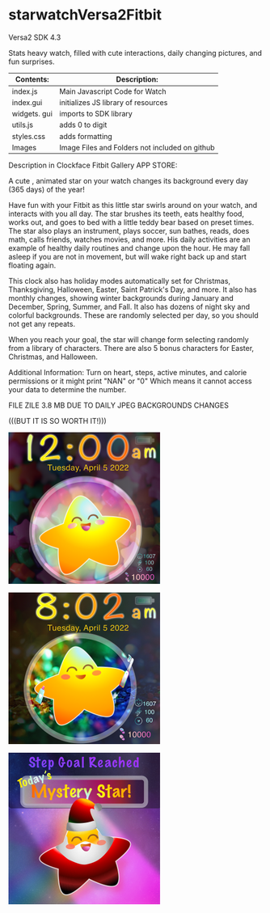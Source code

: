 # starwatchVersa2Fitbit
Versa2 SDK 4.3 

Stats heavy watch, filled with cute interactions, daily changing pictures, and fun surprises.

Contents: | Description:
--------- | ------------
index.js  | Main Javascript Code for Watch 
index.gui | initializes JS library of resources
widgets. gui | imports to SDK library
utils.js | adds 0 to digit
styles.css | adds formatting
Images    | Image Files and Folders not included on github




Description in Clockface Fitbit Gallery APP STORE:

A cute , animated star on your watch changes its background every day (365 days) of the year! 

Have fun with your Fitbit as this little star swirls around on your watch, and interacts with you all day.  The star brushes its teeth, eats healthy food, works out, and goes to bed with a little teddy bear based on preset times. The star also plays an instrument, plays soccer, sun bathes, reads, does math, calls friends, watches movies, and more. His daily activities are an example of healthy daily routines and change upon the hour. He may fall asleep if you are not in movement, but will wake right back up and start floating again. 

This clock also has holiday modes automatically set for Christmas, Thanksgiving, Halloween, Easter,  Saint Patrick's Day, and more. It also has monthly changes, showing winter backgrounds during January and December, Spring, Summer, and Fall. It also has dozens of night sky and colorful backgrounds. These are randomly selected per day, so you should not get any repeats. 

When you reach your goal, the star will change form selecting randomly from a library of characters. There are also 5 bonus characters for Easter, Christmas, and Halloween. 

Additional Information:
Turn on heart, steps, active minutes, and calorie permissions or it might print "NAN" or "0" Which means it cannot access your data to determine the number.

FILE ZILE 3.8 MB DUE TO DAILY JPEG BACKGROUNDS CHANGES

(((BUT IT IS SO WORTH IT!)))

![Alt text](https://github.com/SarahBass/starwatchVersa2Fitbit/blob/main/Watch%20pet%204.png)

![Alt text](https://github.com/SarahBass/starwatchVersa2Fitbit/blob/main/Watch_pet%203.png)

![Alt text](https://github.com/SarahBass/starwatchVersa2Fitbit/blob/main/Watch_pet.png)




